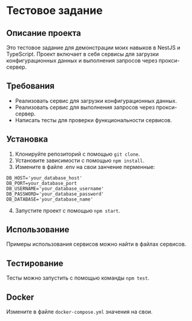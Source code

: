 # Тестовое задание

## Описание проекта
Это тестовое задание для демонстрации моих навыков в NestJS и TypeScript. Проект включает в себя сервисы для загрузки конфигурационных данных и выполнения запросов через прокси-сервер.

## Требования
- Реализовать сервис для загрузки конфигурационных данных.
- Реализовать сервис для выполнения запросов через прокси-сервер.
- Написать тесты для проверки функциональности сервисов.

## Установка
1. Клонируйте репозиторий с помощью `git clone`.
2. Установите зависимости с помощью `npm install`.
3. Измените в файле .env на свои занчение перменные:

```env
DB_HOST='your_database_host'
DB_PORT=your_database_port
DB_USERNAME='your_database_username'
DB_PASSWORD='your_database_password'
DB_DATABASE='your_database_name'
 ```


4. Запустите проект с помощью `npm start`.

## Использование
Примеры использования сервисов можно найти в файлах сервисов.

## Тестирование
Тесты можно запустить с помощью команды `npm test`.

## Docker
Измените в файле `docker-compose.yml` значения на свои.

